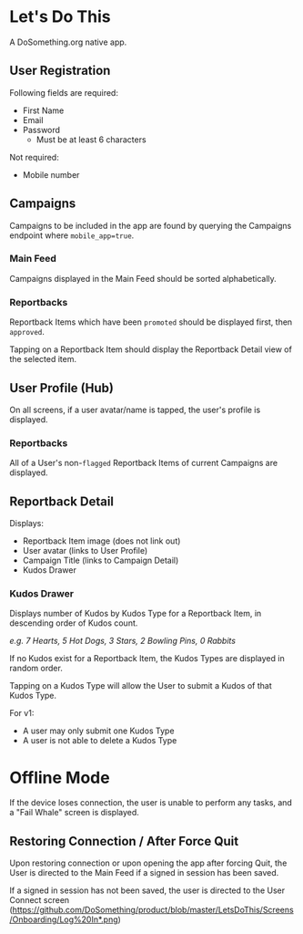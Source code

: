 # Let's Do This

A DoSomething.org native app.

## User Registration

Following fields are required:
* First Name
* Email
* Password
    * Must be at least 6 characters


Not required:
* Mobile number

## Campaigns

Campaigns to be included in the app are found by querying the Campaigns endpoint where `mobile_app=true`.

### Main Feed

Campaigns displayed in the Main Feed should be sorted alphabetically.

### Reportbacks

Reportback Items which have been `promoted` should be displayed first, then `approved`.

Tapping on a Reportback Item should display the Reportback Detail view of the selected item.

## User Profile (Hub)

On all screens, if a user avatar/name is tapped, the user's profile is displayed.

### Reportbacks

All of a User's non-`flagged` Reportback Items of current Campaigns are displayed.

## Reportback Detail

Displays:
* Reportback Item image (does not link out)
* User avatar (links to User Profile)
* Campaign Title (links to Campaign Detail)
* Kudos Drawer


### Kudos Drawer

Displays number of Kudos by Kudos Type for a Reportback Item, in descending order of Kudos count.

*e.g. 7 Hearts, 5 Hot Dogs, 3 Stars, 2 Bowling Pins, 0 Rabbits*

If no Kudos exist for a Reportback Item, the Kudos Types are displayed in random order.

Tapping on a Kudos Type will allow the User to submit a Kudos of that Kudos Type.

For v1:
* A user may only submit one Kudos Type
* A user is not able to delete a Kudos Type

# Offline Mode
If the device loses connection, the user is unable to perform any tasks, and a "Fail Whale" screen is displayed.

## Restoring Connection / After Force Quit
Upon restoring connection or upon opening the app after forcing Quit, the User is directed to the Main Feed if a signed in session has been saved.

If a signed in session has not been saved, the user is directed to the User Connect screen (https://github.com/DoSomething/product/blob/master/LetsDoThis/Screens/Onboarding/Log%20In*.png)

